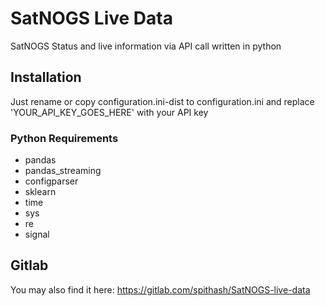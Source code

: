 # SatNOGS Live Data

SatNOGS Status and live information via API call written in python

## Installation
Just rename or copy configuration.ini-dist to configuration.ini and replace 'YOUR_API_KEY_GOES_HERE' with your API key

### Python Requirements
* pandas
* pandas_streaming
* configparser
* sklearn
* time
* sys
* re
* signal

## Gitlab
You may also find it here: https://gitlab.com/spithash/SatNOGS-live-data
